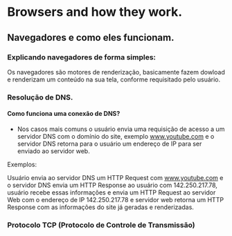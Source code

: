 # Browsers and how they work.
## Navegadores e como eles funcionam.

### Explicando navegadores de forma simples:

Os navegadores são motores de renderização, basicamente fazem dowload e renderizam um conteúdo na sua tela, conforme requisitado pelo usuário.

### Resolução de DNS.

#### Como funciona uma conexão de DNS?

* Nos casos mais comuns o usuário envia uma requisição de acesso a um servidor DNS com o domínio do site, exemplo www.youtube.com e o servidor DNS retorna para o usuário um endereço de IP para ser enviado ao servidor web.

Exemplos:

Usuário envia ao servidor DNS um HTTP Request com www.youtube.com e o servidor DNS envia um HTTP Response ao usuário com 142.250.217.78, usuário recebe essas informações e envia um HTTP Request ao servidor Web com o endereço de IP 142.250.217.78 e servidor web retorna um HTTP Response com as informações do site já geradas e renderizadas.

### Protocolo TCP (Protocolo de Controle de Transmissão)